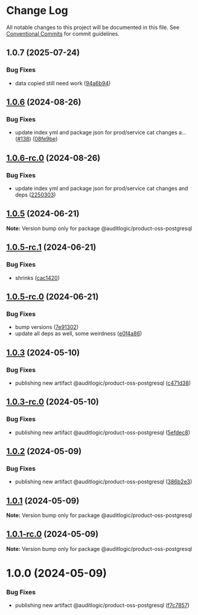 # Change Log

All notable changes to this project will be documented in this file.
See [Conventional Commits](https://conventionalcommits.org) for commit guidelines.

## 1.0.7 (2025-07-24)


### Bug Fixes

* data copied still need work ([94a6b94](https://github.com/zerobias-org/product/commit/94a6b942fb0516367548599d739529536132755a))





## [1.0.6](https://github.com/auditlogic/product/compare/@auditlogic/product-oss-postgresql@1.0.5...@auditlogic/product-oss-postgresql@1.0.6) (2024-08-26)


### Bug Fixes

* update index yml and package json for prod/service cat changes a… ([#138](https://github.com/auditlogic/product/issues/138)) ([08fe9be](https://github.com/auditlogic/product/commit/08fe9beb1c8457462a19bc69caa02e6212d97e1a))





## [1.0.6-rc.0](https://github.com/auditlogic/product/compare/@auditlogic/product-oss-postgresql@1.0.5...@auditlogic/product-oss-postgresql@1.0.6-rc.0) (2024-08-26)


### Bug Fixes

* update index yml and package json for prod/service cat changes and deps ([2250303](https://github.com/auditlogic/product/commit/225030363a363608240135b7ebed386b28f01e4b))





## [1.0.5](https://github.com/auditlogic/product/compare/@auditlogic/product-oss-postgresql@1.0.5-rc.1...@auditlogic/product-oss-postgresql@1.0.5) (2024-06-21)

**Note:** Version bump only for package @auditlogic/product-oss-postgresql





## [1.0.5-rc.1](https://github.com/auditlogic/product/compare/@auditlogic/product-oss-postgresql@1.0.5-rc.0...@auditlogic/product-oss-postgresql@1.0.5-rc.1) (2024-06-21)


### Bug Fixes

* shrinks ([cac1420](https://github.com/auditlogic/product/commit/cac14200fefcd8183ab69fe89a47bd3f70f563e9))





## [1.0.5-rc.0](https://github.com/auditlogic/product/compare/@auditlogic/product-oss-postgresql@1.0.3...@auditlogic/product-oss-postgresql@1.0.5-rc.0) (2024-06-21)


### Bug Fixes

* bump versions ([7e91302](https://github.com/auditlogic/product/commit/7e913023b8b312150ed7762c32fbbe616be71de5))
* update all deps as well, some weirdness ([e0f4a86](https://github.com/auditlogic/product/commit/e0f4a864714e2d3de6bbf3da014d5312fe53be2f))





## [1.0.3](https://github.com/auditlogic/product/compare/@auditlogic/product-oss-postgresql@1.0.3-rc.0...@auditlogic/product-oss-postgresql@1.0.3) (2024-05-10)


### Bug Fixes

* publishing new artifact @auditlogic/product-oss-postgresql ([c471d38](https://github.com/auditlogic/product/commit/c471d389ab99b80bdc0cb544bbed2c4a31bb33e7))





## [1.0.3-rc.0](https://github.com/auditlogic/product/compare/@auditlogic/product-oss-postgresql@1.0.2...@auditlogic/product-oss-postgresql@1.0.3-rc.0) (2024-05-10)


### Bug Fixes

* publishing new artifact @auditlogic/product-oss-postgresql ([5efdec8](https://github.com/auditlogic/product/commit/5efdec87f850fa2ca7689fac1c981874bf2e42d9))





## [1.0.2](https://github.com/auditlogic/product/compare/@auditlogic/product-oss-postgresql@1.0.1...@auditlogic/product-oss-postgresql@1.0.2) (2024-05-09)


### Bug Fixes

* publishing new artifact @auditlogic/product-oss-postgresql ([386b2e3](https://github.com/auditlogic/product/commit/386b2e309d8d557a8dd2cbdf5a6e2f35f653bccd))





## [1.0.1](https://github.com/auditlogic/product/compare/@auditlogic/product-oss-postgresql@1.0.1-rc.0...@auditlogic/product-oss-postgresql@1.0.1) (2024-05-09)

**Note:** Version bump only for package @auditlogic/product-oss-postgresql





## [1.0.1-rc.0](https://github.com/auditlogic/product/compare/@auditlogic/product-oss-postgresql@1.0.0...@auditlogic/product-oss-postgresql@1.0.1-rc.0) (2024-05-09)

**Note:** Version bump only for package @auditlogic/product-oss-postgresql





# 1.0.0 (2024-05-09)


### Bug Fixes

* publishing new artifact @auditlogic/product-oss-postgresql ([f7c7857](https://github.com/auditlogic/product/commit/f7c7857a5e7d34f15a7ea16e1fd9dbc12cbe515d))
